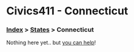 # Civics411 - Connecticut

### [Index](../../README.md) > [States](../) > Connecticut

Nothing here yet.. but [you can help](../../CONTRIBUTING.md)!
